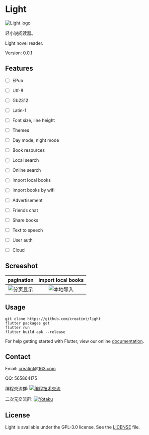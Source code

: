 # Light

![Light logo](https://user-images.githubusercontent.com/17924777/39092072-762deace-4636-11e8-8acd-447a03c7556e.png)

轻小说阅读器。

Light novel reader.

Version: 0.0.1

## Features

- [ ] EPub
- [ ] Utf-8
- [ ] Gb2312
- [ ] Latin-1
- [ ] Font size, line height
- [ ] Themes
- [ ] Day mode, night mode
- [ ] Book resources
- [ ] Local search
- [ ] Online search
- [ ] Import local books
- [ ] Import books by wifi
- [ ] Advertisement
- [ ] Friends chat
- [ ] Share books
- [ ] Text to speech
- [ ] User auth
- [ ] Cloud


## Screeshot
pagination | import local books 
:-------------------------:|:-------------------------:
![分页显示](https://user-images.githubusercontent.com/17924777/39093416-24e27484-4652-11e8-9eaa-96b610508d80.gif) | ![本地导入](https://user-images.githubusercontent.com/17924777/39093132-18904792-464d-11e8-9bda-4f30abec0504.gif)

## Usage
```
git clone https://github.com/creatint/light
flutter packages get
flutter run
flutter build apk --release
```
For help getting started with Flutter, view our online
[documentation](https://flutter.io/).

## Contact
Email: creatint@163.com

QQ: 565864175

编程交流群: [![编程技术交流](https://pub.idqqimg.com/wpa/images/group.png)](//shang.qq.com/wpa/qunwpa?idkey=b34e5d3956950dc053efdd7aef63ef75151c01cfff48a951c8fc53d6349b454a)

二次元交流群: [![Yotaku](https://pub.idqqimg.com/wpa/images/group.png)](//shang.qq.com/wpa/qunwpa?idkey=2fea46b70c9a73fcbfedd08ee64ed9d6d8c554baa63dc2402082226675e825e7)


## License
Light is available under the GPL-3.0 license. See the [LICENSE](https://github.com/creatint/light/blob/master/LICENSE) file.
